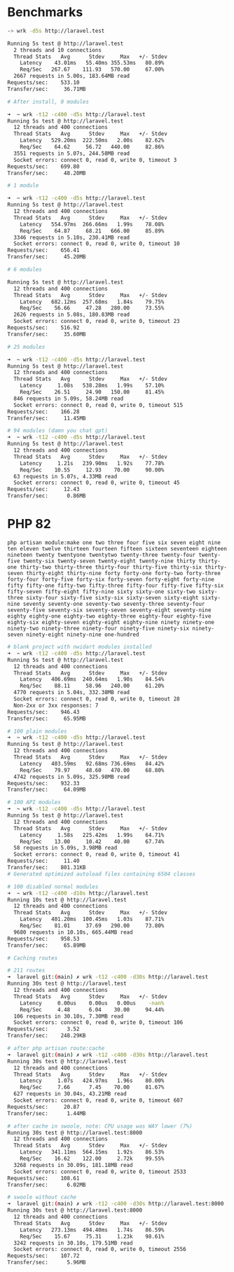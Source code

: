 # Benchmarks

```bash
-> wrk -d5s http://laravel.test

Running 5s test @ http://laravel.test
  2 threads and 10 connections
  Thread Stats   Avg      Stdev     Max   +/- Stdev
    Latency    43.01ms   55.40ms 355.53ms   80.89%
    Req/Sec   267.67    111.93   570.00     67.00%
  2667 requests in 5.00s, 183.64MB read
Requests/sec:    533.10
Transfer/sec:     36.71MB

# After install, 0 modules

➜  ~ wrk -t12 -c400 -d5s http://laravel.test
Running 5s test @ http://laravel.test
  12 threads and 400 connections
  Thread Stats   Avg      Stdev     Max   +/- Stdev
    Latency   529.20ms  222.50ms   2.00s    82.62%
    Req/Sec    64.62     56.72   440.00     82.86%
  3551 requests in 5.07s, 244.58MB read
  Socket errors: connect 0, read 0, write 0, timeout 3
Requests/sec:    699.80
Transfer/sec:     48.20MB

# 1 module

➜  ~ wrk -t12 -c400 -d5s http://laravel.test
Running 5s test @ http://laravel.test
  12 threads and 400 connections
  Thread Stats   Avg      Stdev     Max   +/- Stdev
    Latency   554.97ms  266.66ms   1.99s    78.08%
    Req/Sec    64.87     68.21   666.00     85.89%
  3346 requests in 5.10s, 230.41MB read
  Socket errors: connect 0, read 0, write 0, timeout 10
Requests/sec:    656.41
Transfer/sec:     45.20MB

# 6 modules

Running 5s test @ http://laravel.test
  12 threads and 400 connections
  Thread Stats   Avg      Stdev     Max   +/- Stdev
    Latency   682.12ms  257.68ms   1.84s    79.75%
    Req/Sec    56.66     47.28   280.00     73.55%
  2626 requests in 5.08s, 180.83MB read
  Socket errors: connect 0, read 0, write 0, timeout 23
Requests/sec:    516.92
Transfer/sec:     35.60MB

# 25 modules

➜  ~ wrk -t12 -c400 -d5s http://laravel.test
Running 5s test @ http://laravel.test
  12 threads and 400 connections
  Thread Stats   Avg      Stdev     Max   +/- Stdev
    Latency     1.08s   538.28ms   1.99s    57.10%
    Req/Sec    26.51     24.90   150.00     81.45%
  846 requests in 5.09s, 58.24MB read
  Socket errors: connect 0, read 0, write 0, timeout 515
Requests/sec:    166.28
Transfer/sec:     11.45MB

# 94 modules (damn you chat gpt)
➜  ~ wrk -t12 -c400 -d5s http://laravel.test
Running 5s test @ http://laravel.test
  12 threads and 400 connections
  Thread Stats   Avg      Stdev     Max   +/- Stdev
    Latency     1.21s   239.90ms   1.92s    77.78%
    Req/Sec    10.55     12.93    70.00     90.00%
  63 requests in 5.07s, 4.33MB read
  Socket errors: connect 0, read 0, write 0, timeout 45
Requests/sec:     12.43
Transfer/sec:      0.86MB
```

# PHP 82

`php artisan module:make one two three four five six seven eight nine ten eleven twelve thirteen fourteen fifteen sixteen seventeen eighteen nineteen twenty twentyone twentytwo twenty-three twenty-four twenty-five twenty-six twenty-seven twenty-eight twenty-nine thirty thirty-one thirty-two thirty-three thirty-four thirty-five thirty-six thirty-seven thirty-eight thirty-nine forty forty-one forty-two forty-three forty-four forty-five forty-six forty-seven forty-eight forty-nine fifty fifty-one fifty-two fifty-three fifty-four fifty-five fifty-six fifty-seven fifty-eight fifty-nine sixty sixty-one sixty-two sixty-three sixty-four sixty-five sixty-six sixty-seven sixty-eight sixty-nine seventy seventy-one seventy-two seventy-three seventy-four seventy-five seventy-six seventy-seven seventy-eight seventy-nine eighty eighty-one eighty-two eighty-three eighty-four eighty-five eighty-six eighty-seven eighty-eight eighty-nine ninety ninety-one ninety-two ninety-three ninety-four ninety-five ninety-six ninety-seven ninety-eight ninety-nine one-hundred`

```bash
# blank project with nwidart modules installed
➜  ~ wrk -t12 -c400 -d5s http://laravel.test
Running 5s test @ http://laravel.test
  12 threads and 400 connections
  Thread Stats   Avg      Stdev     Max   +/- Stdev
    Latency   406.69ms  240.64ms   1.90s    84.54%
    Req/Sec    88.11     58.96   240.00     61.20%
  4770 requests in 5.04s, 332.38MB read
  Socket errors: connect 0, read 0, write 0, timeout 28
  Non-2xx or 3xx responses: 7
Requests/sec:    946.43
Transfer/sec:     65.95MB

# 100 plain modules
➜  ~ wrk -t12 -c400 -d5s http://laravel.test
Running 5s test @ http://laravel.test
  12 threads and 400 connections
  Thread Stats   Avg      Stdev     Max   +/- Stdev
    Latency   403.59ms   92.68ms 736.69ms   84.42%
    Req/Sec    79.97     48.60   470.00     68.80%
  4742 requests in 5.09s, 325.98MB read
Requests/sec:    932.33
Transfer/sec:     64.09MB

# 100 API modules
➜  ~ wrk -t12 -c400 -d5s http://laravel.test
Running 5s test @ http://laravel.test
  12 threads and 400 connections
  Thread Stats   Avg      Stdev     Max   +/- Stdev
    Latency     1.58s   225.42ms   1.99s    64.71%
    Req/Sec    13.00     10.42    40.00     67.74%
  58 requests in 5.09s, 3.98MB read
  Socket errors: connect 0, read 0, write 0, timeout 41
Requests/sec:     11.40
Transfer/sec:    801.31KB
# Generated optimized autoload files containing 6504 classes

# 100 disabled normal modules
➜  ~ wrk -t12 -c400 -d10s http://laravel.test
Running 10s test @ http://laravel.test
  12 threads and 400 connections
  Thread Stats   Avg      Stdev     Max   +/- Stdev
    Latency   401.20ms  100.45ms   1.03s    87.71%
    Req/Sec    81.01     37.69   290.00     73.80%
  9680 requests in 10.10s, 665.44MB read
Requests/sec:    958.53
Transfer/sec:     65.89MB

# Caching routes

# 211 routes
➜  laravel git:(main) ✗ wrk -t12 -c400 -d30s http://laravel.test
Running 30s test @ http://laravel.test
  12 threads and 400 connections
  Thread Stats   Avg      Stdev     Max   +/- Stdev
    Latency     0.00us    0.00us   0.00us    -nan%
    Req/Sec     4.48      6.04    30.00     94.44%
  106 requests in 30.10s, 7.30MB read
  Socket errors: connect 0, read 0, write 0, timeout 106
Requests/sec:      3.52
Transfer/sec:    248.29KB

# after php artisan route:cache
➜  laravel git:(main) ✗ wrk -t12 -c400 -d30s http://laravel.test
Running 30s test @ http://laravel.test
  12 threads and 400 connections
  Thread Stats   Avg      Stdev     Max   +/- Stdev
    Latency     1.07s   424.97ms   1.96s    80.00%
    Req/Sec     7.66      7.45    70.00     81.67%
  627 requests in 30.04s, 43.21MB read
  Socket errors: connect 0, read 0, write 0, timeout 607
Requests/sec:     20.87
Transfer/sec:      1.44MB

# after cache in swoole, note: CPU usage was WAY lower (7%)
Running 30s test @ http://laravel.test:8000
  12 threads and 400 connections
  Thread Stats   Avg      Stdev     Max   +/- Stdev
    Latency   341.11ms  564.15ms   1.92s    86.53%
    Req/Sec    16.62    122.00     2.72k    99.55%
  3268 requests in 30.09s, 181.18MB read
  Socket errors: connect 0, read 0, write 0, timeout 2533
Requests/sec:    108.61
Transfer/sec:      6.02MB

# swoole without cache
➜  laravel git:(main) ✗ wrk -t12 -c400 -d30s http://laravel.test:8000
Running 30s test @ http://laravel.test:8000
  12 threads and 400 connections
  Thread Stats   Avg      Stdev     Max   +/- Stdev
    Latency   273.13ms  494.40ms   1.74s    86.59%
    Req/Sec    15.67     75.31     1.23k    98.61%
  3242 requests in 30.10s, 179.51MB read
  Socket errors: connect 0, read 0, write 0, timeout 2556
Requests/sec:    107.72
Transfer/sec:      5.96MB
```
